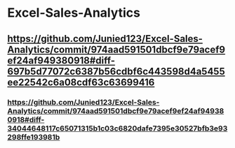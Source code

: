 # Excel-Sales-Analytics
## https://github.com/Junied123/Excel-Sales-Analytics/commit/974aad591501dbcf9e79acef9ef24af949380918#diff-697b5d77072c6387b56cdbf6c443598d4a5455ee22542c6a08cdf63c63699416
### https://github.com/Junied123/Excel-Sales-Analytics/commit/974aad591501dbcf9e79acef9ef24af949380918#diff-34044648117c65071315b1c03c6820dafe7395e30527bfb3e93298ffe193981b
